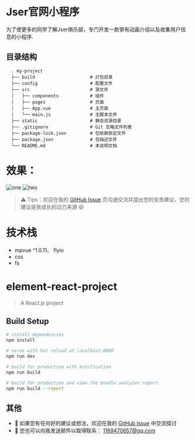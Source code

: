 # Jser官网小程序
为了使更多的同学了解Jser俱乐部，专门开发一款带有动画介绍以及收集用户信息的小程序.

## 目录结构

```
  . my-project
  ├── build                     # 打包目录
  ├── config                    # 配置文件
  ├── src                       # 源文件
  │   ├── components            # 组件
  │   ├── pages                 # 页面
  │   ├── App.vue               # 主页面
  │   └── main.js               # 主脚本文件
  ├── static                    # 静态资源目录
  ├── .gitignore                # Git 忽略文件列表
  ├── package-lock.json         # 包依赖锁定文件
  ├── package.json              # 包描述文件
  └── README.md                 # 本说明文档

```
# 效果：
![one](https://github.com/bboy-xp/Jser-/static/1.gif)
![two](https://github.com/bboy-xp/Jser-/static/2.gif)

> &#x26A0; Tips：欢迎在我的 [GitHub Issue](https://github.com/bboy-xp/Jser-/issues) 页沟通交流并提出您的宝贵建议，您的建议是我成长的动力来源 &#x1F603;

# 技术栈
- mpvue ^1.0.11、 flyio
- css
- fs 


# element-react-project

> A React.js project

## Build Setup

``` bash
# install dependencies
npm install

# serve with hot reload at localhost:8080
npm run dev

# build for production with minification
npm run build

# build for production and view the bundle analyzer report
npm run build --report

```

## 其他

  + &#x1F4CD; 如果您有任何好的建议或想法，欢迎在我的 [GitHub Issue](https://github.com/bboy-xp/Jser-/issues) 中交流探讨
  + &#x1F4E7; 您也可以向我发送邮件以取得联系： 1169470657@qq.com